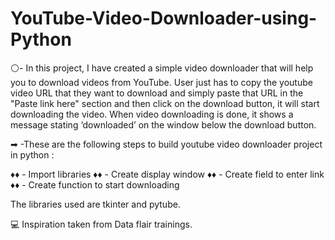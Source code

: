 # YouTube-Video-Downloader-using-Python

⚪- In this project, I have created a simple video downloader that will help you to download videos from YouTube. User just has to copy the youtube video URL that they want to       download and simply paste that URL in the "Paste link here" section and then click on the download button, it will start downloading the video. When video downloading is done,     it shows a message stating ‘downloaded’ on the window below the download button.

 ➡ -These are the following steps to build youtube video downloader project in python :

♦♦ - Import libraries
♦♦ - Create display window
♦♦ - Create field to enter link
♦♦ - Create function to start downloading

The libraries used are tkinter and pytube.

💻 Inspiration taken from Data flair trainings.


